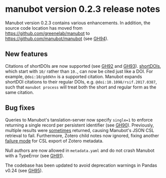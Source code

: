manubot version 0.2.3 release notes
===================================

Manubot version 0.2.3 contains various enhancements.
In addition, the source code location has moved from <https://github.com/greenelab/manubot> to <https://github.com/manubot/manubot> (see [GH94](https://github.com/manubot/manubot/issues/94)).

New features
------------

Citations of shortDOIs are now supported (see [GH92](https://github.com/manubot/manubot/issues/92) and [GH93](https://github.com/manubot/manubot/pull/93)).
[shortDOIs](http://shortdoi.org/), which start with `10/` rather than `10.`, can now be cited just like a DOI. For example, `@doi:10/gddkhn` is a supported citation.
Manubot expands shortDOI citations to their regular DOIs, e.g. `@doi:10.1098/rsif.2017.0387`, such that `manubot process` will treat both the short and regular form as the same citation.

Bug fixes
---------

Queries to Manubot's tanslation-server now specify `single=1` to enforce returning a single record per persistent identifier (see [GH90](https://github.com/manubot/manubot/pull/90)).
Previously, multiple results were [sometimes](https://github.com/zotero/translation-server/issues/65) returned, causing Manubot's JSON CSL retrieval to fail.
Furthermore, Zotero child notes now ignored, fixing another [failure mode](https://github.com/zotero/translation-server/issues/67) for CSL export of Zotero metadata.

Null authors are now allowed in `metadata.yaml` and do not crash Manubot with a TypeError (see [GH91](https://github.com/manubot/manubot/pull/91)).

The codebase has been updated to avoid deprecation warnings in Pandas v0.24 (see [GH95](https://github.com/manubot/manubot/pull/95)).
